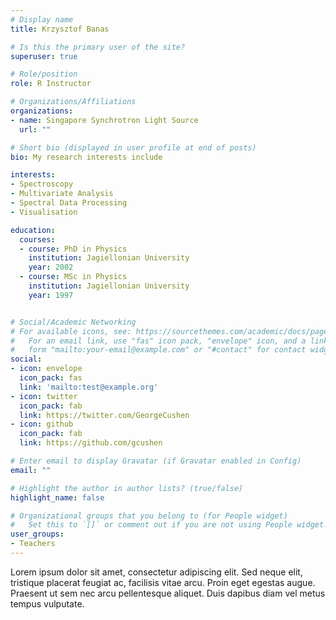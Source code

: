 ```yaml
---
# Display name
title: Krzysztof Banas

# Is this the primary user of the site?
superuser: true

# Role/position
role: R Instructor

# Organizations/Affiliations
organizations:
- name: Singapore Synchrotron Light Source
  url: ""

# Short bio (displayed in user profile at end of posts)
bio: My research interests include 

interests:
- Spectroscopy
- Multivariate Analysis
- Spectral Data Processing
- Visualisation

education:
  courses:
  - course: PhD in Physics
    institution: Jagiellonian University
    year: 2002
  - course: MSc in Physics
    institution: Jagiellonian University
    year: 1997


# Social/Academic Networking
# For available icons, see: https://sourcethemes.com/academic/docs/page-builder/#icons
#   For an email link, use "fas" icon pack, "envelope" icon, and a link in the
#   form "mailto:your-email@example.com" or "#contact" for contact widget.
social:
- icon: envelope
  icon_pack: fas
  link: 'mailto:test@example.org'
- icon: twitter
  icon_pack: fab
  link: https://twitter.com/GeorgeCushen
- icon: github
  icon_pack: fab
  link: https://github.com/gcushen

# Enter email to display Gravatar (if Gravatar enabled in Config)
email: ""

# Highlight the author in author lists? (true/false)
highlight_name: false

# Organizational groups that you belong to (for People widget)
#   Set this to `[]` or comment out if you are not using People widget.
user_groups:
- Teachers
---
```


Lorem ipsum dolor sit amet, consectetur adipiscing elit. Sed neque elit, tristique placerat feugiat ac, facilisis vitae arcu. Proin eget egestas augue. Praesent ut sem nec arcu pellentesque aliquet. Duis dapibus diam vel metus tempus vulputate.

